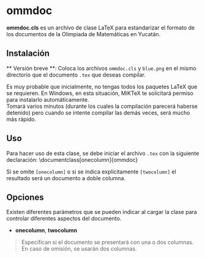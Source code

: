ommdoc
======


**ommdoc.cls** es un archivo de clase LaTeX para estandarizar el formato de los documentos de la Olimpiada de Matemáticas en Yucatán.

Instalación 
------

** Versión breve **:
Coloca los archivos  `ommdoc.cls`  y `blue.png` en el mismo directorio que el documento `.tex` que deseas compilar.

Es muy probable que inicialmente, no tengas todos los paquetes LaTeX que se requieren. 
En Windows, en esta situación, MiKTeX te solicitará permiso para instalarlo automáticamente.  
Tomará varios minutos (durante los cuales la compilación parecerá haberse detenido) pero cuando se intente compilar
las demás veces, será mucho más rápido.

Uso 
------

Para hacer uso de esta clase, se debe iniciar el archivo `.tex` con la siguiente declaración:
  \documentclass[onecolumn]{ommdoc}
  
Si se omite `[onecolumn]`  o si se indica explícitamente `[twocolumn]` el resultado será un documento a doble columna.



Opciones
------

Existen diferentes parámetros que se pueden indicar al cargar la clase para controlar diferentes aspectos del documento.

* **onecolumn**, **twocolumn**
> Especifican si el documento se presentará con una o dos columnas. En caso de omisión, se usarán dos columnas.




